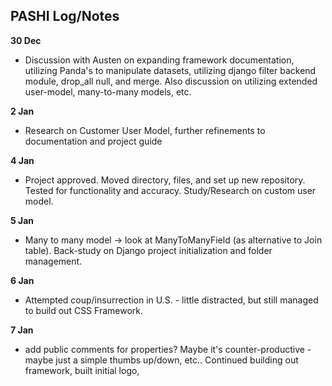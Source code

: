

## PASHI Log/Notes ##

**30 Dec**
- Discussion with Austen on expanding framework documentation, utilizing Panda's to manipulate datasets, utilizing django filter backend module, drop_all null, and merge.  Also discussion on utilizing extended user-model, many-to-many models, etc.

**2 Jan**
- Research on Customer User Model, further refinements to documentation and project guide

**4 Jan**
- Project approved.  Moved directory, files, and set up new repository.  Tested for functionality and accuracy.  Study/Research on custom user model.

**5 Jan**
- Many to many model -> look at ManyToManyField (as alternative to Join table).  Back-study on Django project initialization and folder management.  

**6 Jan**
- Attempted coup/insurrection in U.S. - little distracted, but still managed to build out CSS Framework.

**7 Jan**
- <IDEA> add public comments for properties?  Maybe it's counter-productive - maybe just a simple thumbs up/down, etc..</IDEA>  Continued building out framework, built initial logo, 
